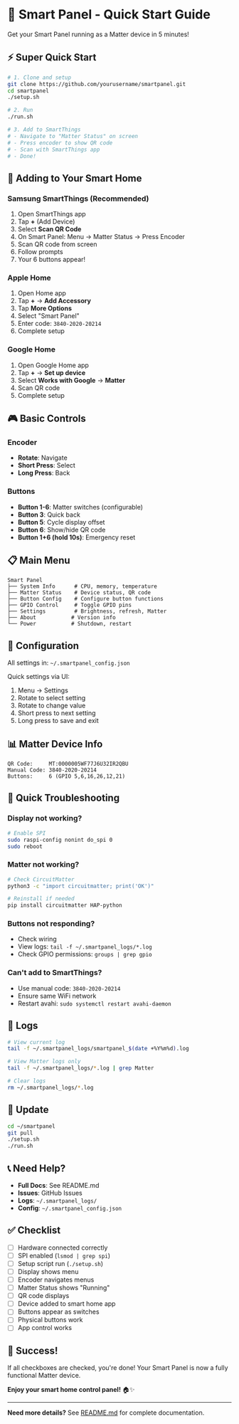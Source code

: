 # 🚀 Smart Panel - Quick Start Guide

Get your Smart Panel running as a Matter device in 5 minutes!

## ⚡ Super Quick Start

```bash
# 1. Clone and setup
git clone https://github.com/yourusername/smartpanel.git
cd smartpanel
./setup.sh

# 2. Run
./run.sh

# 3. Add to SmartThings
# - Navigate to "Matter Status" on screen
# - Press encoder to show QR code
# - Scan with SmartThings app
# - Done!
```

## 📱 Adding to Your Smart Home

### Samsung SmartThings (Recommended)
1. Open SmartThings app
2. Tap **+** (Add Device)
3. Select **Scan QR Code**
4. On Smart Panel: Menu → Matter Status → Press Encoder
5. Scan QR code from screen
6. Follow prompts
7. Your 6 buttons appear!

### Apple Home
1. Open Home app
2. Tap **+** → **Add Accessory**
3. Tap **More Options**
4. Select "Smart Panel"
5. Enter code: `3840-2020-20214`
6. Complete setup

### Google Home
1. Open Google Home app
2. Tap **+** → **Set up device**
3. Select **Works with Google** → **Matter**
4. Scan QR code
5. Complete setup

## 🎮 Basic Controls

### Encoder
- **Rotate**: Navigate
- **Short Press**: Select
- **Long Press**: Back

### Buttons
- **Button 1-6**: Matter switches (configurable)
- **Button 3**: Quick back
- **Button 5**: Cycle display offset
- **Button 6**: Show/hide QR code
- **Button 1+6 (hold 10s)**: Emergency reset

## 📋 Main Menu

```
Smart Panel
├── System Info      # CPU, memory, temperature
├── Matter Status    # Device status, QR code
├── Button Config    # Configure button functions
├── GPIO Control     # Toggle GPIO pins
├── Settings         # Brightness, refresh, Matter
├── About           # Version info
└── Power           # Shutdown, restart
```

## 🔧 Configuration

All settings in: `~/.smartpanel_config.json`

Quick settings via UI:
1. Menu → Settings
2. Rotate to select setting
3. Rotate to change value
4. Short press to next setting
5. Long press to save and exit

## 📊 Matter Device Info

```
QR Code:     MT:0000005WF77J6U32IR2QBU
Manual Code: 3840-2020-20214
Buttons:     6 (GPIO 5,6,16,26,12,21)
```

## 🐛 Quick Troubleshooting

### Display not working?
```bash
# Enable SPI
sudo raspi-config nonint do_spi 0
sudo reboot
```

### Matter not working?
```bash
# Check CircuitMatter
python3 -c "import circuitmatter; print('OK')"

# Reinstall if needed
pip install circuitmatter HAP-python
```

### Buttons not responding?
- Check wiring
- View logs: `tail -f ~/.smartpanel_logs/*.log`
- Check GPIO permissions: `groups | grep gpio`

### Can't add to SmartThings?
- Use manual code: `3840-2020-20214`
- Ensure same WiFi network
- Restart avahi: `sudo systemctl restart avahi-daemon`

## 📝 Logs

```bash
# View current log
tail -f ~/.smartpanel_logs/smartpanel_$(date +%Y%m%d).log

# View Matter logs only
tail -f ~/.smartpanel_logs/*.log | grep Matter

# Clear logs
rm ~/.smartpanel_logs/*.log
```

## 🔄 Update

```bash
cd ~/smartpanel
git pull
./setup.sh
./run.sh
```

## 📞 Need Help?

- **Full Docs**: See README.md
- **Issues**: GitHub Issues
- **Logs**: `~/.smartpanel_logs/`
- **Config**: `~/.smartpanel_config.json`

## ✅ Checklist

- [ ] Hardware connected correctly
- [ ] SPI enabled (`lsmod | grep spi`)
- [ ] Setup script run (`./setup.sh`)
- [ ] Display shows menu
- [ ] Encoder navigates menus
- [ ] Matter Status shows "Running"
- [ ] QR code displays
- [ ] Device added to smart home app
- [ ] Buttons appear as switches
- [ ] Physical buttons work
- [ ] App control works

## 🎉 Success!

If all checkboxes are checked, you're done! Your Smart Panel is now a fully functional Matter device.

**Enjoy your smart home control panel!** 🏠✨

---

**Need more details?** See [README.md](README.md) for complete documentation.

